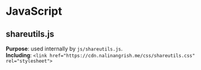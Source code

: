 # JavaScript
## shareutils.js
**Purpose**: used internally by `js/shareutils.js`.   
**Including**: ```<link href="https://cdn.nalinangrish.me/css/shareutils.css" rel="stylesheet">```